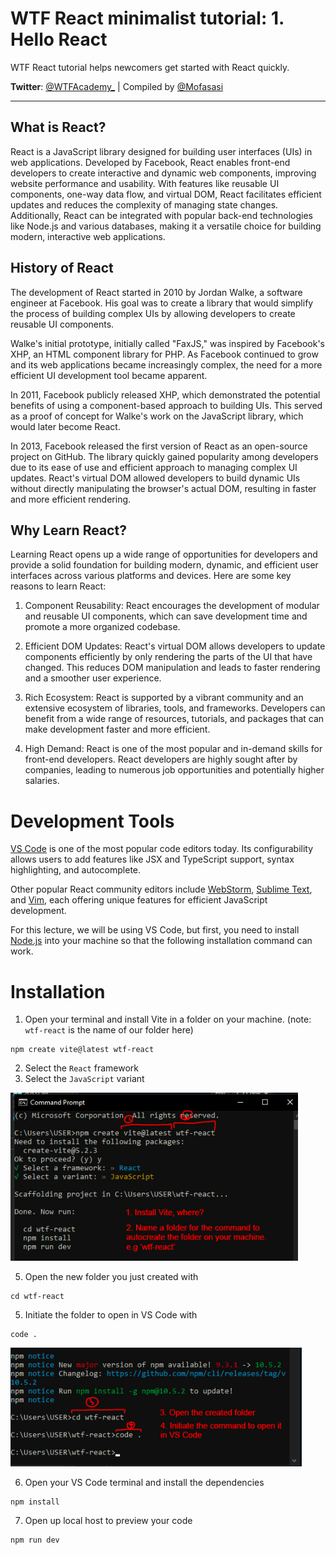 # WTF React minimalist tutorial: 1. Hello React

WTF React tutorial helps newcomers get started with React quickly.

**Twitter**: [@WTFAcademy_](https://twitter.com/WTFAcademy_) | Compiled by [@Mofasasi](https://twitter.com/mofasasi)

---

## What is React?

React is a JavaScript library designed for building user interfaces (UIs) in web applications. Developed by Facebook, React enables front-end developers to create interactive and dynamic web components, improving website performance and usability. With features like reusable UI components, one-way data flow, and virtual DOM, React facilitates efficient updates and reduces the complexity of managing state changes. Additionally, React can be integrated with popular back-end technologies like Node.js and various databases, making it a versatile choice for building modern, interactive web applications.

## History of React

The development of React started in 2010 by Jordan Walke, a software engineer at Facebook. His goal was to create a library that would simplify the process of building complex UIs by allowing developers to create reusable UI components. 

Walke's initial prototype, initially called "FaxJS," was inspired by Facebook's XHP, an HTML component library for PHP. As Facebook continued to grow and its web applications became increasingly complex, the need for a more efficient UI development tool became apparent.

In 2011, Facebook publicly released XHP, which demonstrated the potential benefits of using a component-based approach to building UIs. This served as a proof of concept for Walke's work on the JavaScript library, which would later become React.

In 2013, Facebook released the first version of React as an open-source project on GitHub. The library quickly gained popularity among developers due to its ease of use and efficient approach to managing complex UI updates. React's virtual DOM allowed developers to build dynamic UIs without directly manipulating the browser's actual DOM, resulting in faster and more efficient rendering.

## Why Learn React? 

Learning React opens up a wide range of opportunities for developers and provide a solid foundation for building modern, dynamic, and efficient user interfaces across various platforms and devices. Here are some key reasons to learn React:

1. Component Reusability: React encourages the development of modular and reusable UI components, which can save development time and promote a more organized codebase.
   
2. Efficient DOM Updates: React's virtual DOM allows developers to update components efficiently by only rendering the parts of the UI that have changed. This reduces DOM manipulation and leads to faster rendering and a smoother user experience.

3. Rich Ecosystem: React is supported by a vibrant community and an extensive ecosystem of libraries, tools, and frameworks. Developers can benefit from a wide range of resources, tutorials, and packages that can make development faster and more efficient.

4. High Demand: React is one of the most popular and in-demand skills for front-end developers. React developers are highly sought after by companies, leading to numerous job opportunities and potentially higher salaries.

# Development Tools

[VS Code](https://code.visualstudio.com/) is one of the most popular code editors today. Its configurability allows users to add features like JSX and TypeScript support, syntax highlighting, and autocomplete. 

Other popular React community editors include [WebStorm](https://www.jetbrains.com/webstorm/), [Sublime Text](https://www.sublimetext.com/), and [Vim](https://www.vim.org/), each offering unique features for efficient JavaScript development.

For this lecture, we will be using VS Code, but first, you need to install [Node.js](https://nodejs.org/zh-cn/download/) into your machine so that the following installation command can work. 

# Installation 

1. Open your terminal and install Vite in a folder on your machine. (note: `wtf-react` is the name of our folder here)
```
npm create vite@latest wtf-react

```

2. Select the `React` framework
3. Select the `JavaScript` variant

![1-1](./img/1-1.png)

5. Open the new folder you just created with
```
cd wtf-react
```
5. Initiate the folder to open in VS Code with
```
code .
```
![1-1](./img/1-2.png)

6. Open your VS Code terminal and install the dependencies
```
npm install
```
7. Open up local host to preview your code
```
npm run dev
```




 

